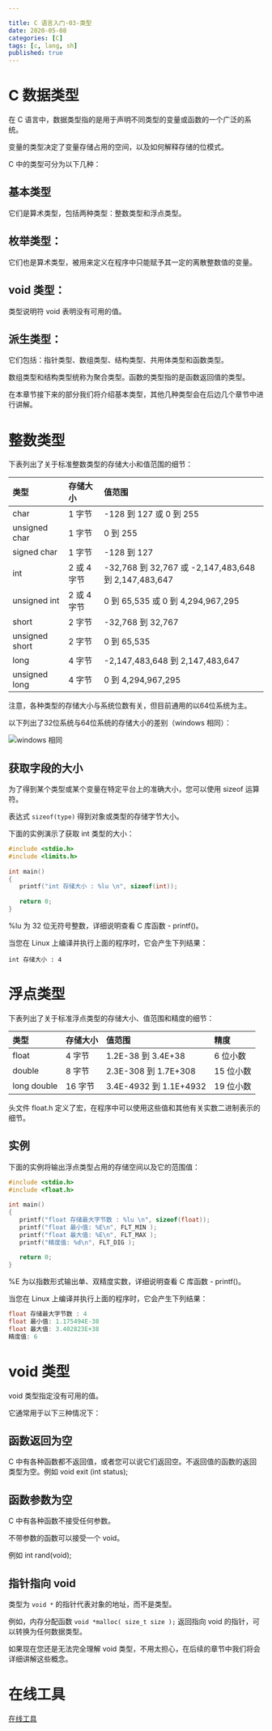 ```yaml
---

title: C 语言入门-03-类型
date: 2020-05-08
categories: [C]
tags: [c, lang, sh]
published: true
---
```


# C 数据类型

在 C 语言中，数据类型指的是用于声明不同类型的变量或函数的一个广泛的系统。

变量的类型决定了变量存储占用的空间，以及如何解释存储的位模式。

C 中的类型可分为以下几种：

## 基本类型

它们是算术类型，包括两种类型：整数类型和浮点类型。

## 枚举类型：

它们也是算术类型，被用来定义在程序中只能赋予其一定的离散整数值的变量。

## void 类型：

类型说明符 void 表明没有可用的值。

## 派生类型：

它们包括：指针类型、数组类型、结构类型、共用体类型和函数类型。

数组类型和结构类型统称为聚合类型。函数的类型指的是函数返回值的类型。

在本章节接下来的部分我们将介绍基本类型，其他几种类型会在后边几个章节中进行讲解。

# 整数类型

下表列出了关于标准整数类型的存储大小和值范围的细节：

| 类型	            | 存储大小	    | 值范围 |
|:---|:---|:---| 
| char	            | 1 字节	        | -128 到 127 或 0 到 255| 
| unsigned char	    | 1 字节	        | 0 到 255| 
| signed char	    | 1 字节	        | -128 到 127| 
| int	            | 2 或 4 字节	    | -32,768 到 32,767 或 -2,147,483,648 到 2,147,483,647| 
| unsigned int	    | 2 或 4 字节	    | 0 到 65,535 或 0 到 4,294,967,295| 
| short	            | 2 字节	        | -32,768 到 32,767| 
| unsigned short	| 2 字节	        | 0 到 65,535| 
| long	            | 4 字节	        | -2,147,483,648 到 2,147,483,647| 
| unsigned long	    | 4 字节	        | 0 到 4,294,967,295| 

注意，各种类型的存储大小与系统位数有关，但目前通用的以64位系统为主。

以下列出了32位系统与64位系统的存储大小的差别（windows 相同）：

![windows 相同](https://www.runoob.com/wp-content/uploads/2014/09/32-64.jpg)

## 获取字段的大小

为了得到某个类型或某个变量在特定平台上的准确大小，您可以使用 sizeof 运算符。

表达式 `sizeof(type)` 得到对象或类型的存储字节大小。

下面的实例演示了获取 int 类型的大小：

```c
#include <stdio.h>
#include <limits.h>
 
int main()
{
   printf("int 存储大小 : %lu \n", sizeof(int));
   
   return 0;
}
```

%lu 为 32 位无符号整数，详细说明查看 C 库函数 - printf()。

当您在 Linux 上编译并执行上面的程序时，它会产生下列结果：

```
int 存储大小 : 4 
```

# 浮点类型

下表列出了关于标准浮点类型的存储大小、值范围和精度的细节：

| 类型	       | 存储大小	|  值范围	                 |    精度 |
|:---|:---|:---|:---|
| float	      |  4 字节	    | 1.2E-38 到 3.4E+38     | 	6 位小数 |
| double	     |   8 字节	    | 2.3E-308 到 1.7E+308	  |  15 位小数 |
| long double	|    16 字节	    | 3.4E-4932 到 1.1E+4932	|    19 位小数 |

头文件 float.h 定义了宏，在程序中可以使用这些值和其他有关实数二进制表示的细节。

## 实例

下面的实例将输出浮点类型占用的存储空间以及它的范围值：

```c
#include <stdio.h>
#include <float.h>
 
int main()
{
   printf("float 存储最大字节数 : %lu \n", sizeof(float));
   printf("float 最小值: %E\n", FLT_MIN );
   printf("float 最大值: %E\n", FLT_MAX );
   printf("精度值: %d\n", FLT_DIG );
   
   return 0;
}
```

%E 为以指数形式输出单、双精度实数，详细说明查看 C 库函数 - printf()。

当您在 Linux 上编译并执行上面的程序时，它会产生下列结果：

```c
float 存储最大字节数 : 4 
float 最小值: 1.175494E-38
float 最大值: 3.402823E+38
精度值: 6
```

# void 类型

void 类型指定没有可用的值。

它通常用于以下三种情况下：

## 函数返回为空

C 中有各种函数都不返回值，或者您可以说它们返回空。不返回值的函数的返回类型为空。例如 void exit (int status);

## 函数参数为空

C 中有各种函数不接受任何参数。

不带参数的函数可以接受一个 void。

例如 int rand(void);

## 指针指向 void

类型为 `void *` 的指针代表对象的地址，而不是类型。

例如，内存分配函数 `void *malloc( size_t size );` 返回指向 void 的指针，可以转换为任何数据类型。

如果现在您还是无法完全理解 void 类型，不用太担心，在后续的章节中我们将会详细讲解这些概念。

# 在线工具

[在线工具](https://www.runoob.com/try/runcode.php?filename=helloworld&type=c)

